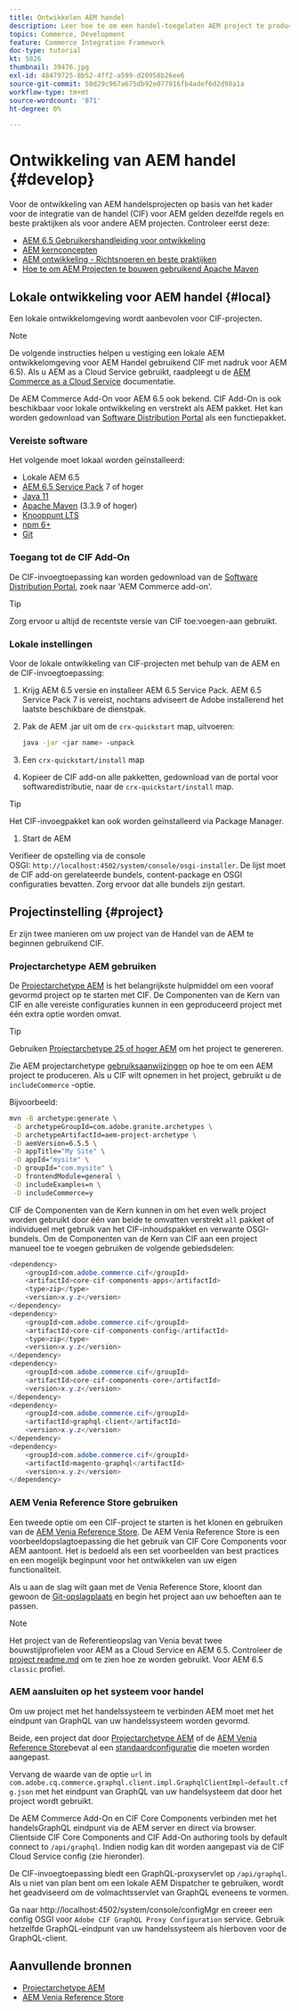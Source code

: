 ```yaml
---
title: Ontwikkelen AEM handel
description: Leer hoe te om een handel-toegelaten AEM project te produceren gebruikend het AEM projectarchetype. Leer hoe u het project bouwt en implementeert in een lokale ontwikkelomgeving.
topics: Commerce, Development
feature: Commerce Integration Framework
doc-type: tutorial
kt: 5826
thumbnail: 39476.jpg
exl-id: 48479725-8b52-4ff2-a599-d20958b26ee6
source-git-commit: 50d29c967a675db92e077916fb4adef6d2d98a1a
workflow-type: tm+mt
source-wordcount: '871'
ht-degree: 0%

---
```


# Ontwikkeling van AEM handel {#develop}

Voor de ontwikkeling van AEM handelsprojecten op basis van het kader voor de integratie van de handel (CIF) voor AEM gelden dezelfde regels en beste praktijken als voor andere AEM projecten. Controleer eerst deze:

- [AEM 6.5 Gebruikershandleiding voor ontwikkeling](/help/sites-developing/home.md)
- [AEM kernconcepten](/help/sites-developing/the-basics.md)
- [AEM ontwikkeling - Richtsnoeren en beste praktijken](/help/sites-developing/dev-guidelines-bestpractices.md)
- [Hoe te om AEM Projecten te bouwen gebruikend Apache Maven](/help/sites-developing/ht-projects-maven.md)

## Lokale ontwikkeling voor AEM handel {#local}

Een lokale ontwikkelomgeving wordt aanbevolen voor CIF-projecten.

>[!NOTE]
>
>De volgende instructies helpen u vestiging een lokale AEM ontwikkelomgeving voor AEM Handel gebruikend CIF met nadruk voor AEM 6.5). Als u AEM as a Cloud Service gebruikt, raadpleegt u de [AEM Commerce as a Cloud Service](https://experienceleague.adobe.com/docs/experience-manager-cloud-service/content-and-commerce/home.html) documentatie.

De AEM Commerce Add-On voor AEM 6.5 ook bekend. CIF Add-On is ook beschikbaar voor lokale ontwikkeling en verstrekt als AEM pakket. Het kan worden gedownload van [Software Distribution Portal](https://experience.adobe.com/#/downloads/content/software-distribution/en/aem.html) als een functiepakket.

### Vereiste software

Het volgende moet lokaal worden geïnstalleerd:

- Lokale AEM 6.5
- [AEM 6.5 Service Pack](https://experience.adobe.com/#/downloads/content/software-distribution/en/aem.html) 7 of hoger
- [Java 11](https://downloads.experiencecloud.adobe.com/content/software-distribution/en/general.html)
- [Apache Maven](https://maven.apache.org/) (3.3.9 of hoger)
- [Knooppunt LTS](https://nodejs.org/en/)
- [npm 6+](https://www.npmjs.com/)
- [Git](https://git-scm.com/)

### Toegang tot de CIF Add-On

De CIF-invoegtoepassing kan worden gedownload van de [Software Distribution Portal](https://experience.adobe.com/#/downloads/content/software-distribution/en/aem.html), zoek naar &#39;AEM Commerce add-on&#39;.

>[!TIP]
>
>Zorg ervoor u altijd de recentste versie van CIF toe:voegen-aan gebruikt.

### Lokale instellingen

Voor de lokale ontwikkeling van CIF-projecten met behulp van de AEM en de CIF-invoegtoepassing:

1. Krijg AEM 6.5 versie en installeer AEM 6.5 Service Pack. AEM 6.5 Service Pack 7 is vereist, nochtans adviseert de Adobe installerend het laatste beschikbare de dienstpak.

1. Pak de AEM .jar uit om de `crx-quickstart` map, uitvoeren:

   ```bash
   java -jar <jar name> -unpack
   ```

1. Een `crx-quickstart/install` map

1. Kopieer de CIF add-on alle pakketten, gedownload van de portal voor softwaredistributie, naar de `crx-quickstart/install` map.

>[!TIP]
>
>Het CIF-invoegpakket kan ook worden geïnstalleerd via Package Manager.

1. Start de AEM

Verifieer de opstelling via de console OSGI: `http://localhost:4502/system/console/osgi-installer`. De lijst moet de CIF add-on gerelateerde bundels, content-package en OSGI configuraties bevatten. Zorg ervoor dat alle bundels zijn gestart.

## Projectinstelling {#project}

Er zijn twee manieren om uw project van de Handel van de AEM te beginnen gebruikend CIF.

### Projectarchetype AEM gebruiken

De [Projectarchetype AEM](https://github.com/adobe/aem-project-archetype) is het belangrijkste hulpmiddel om een vooraf gevormd project op te starten met CIF. De Componenten van de Kern van CIF en alle vereiste configuraties kunnen in een geproduceerd project met één extra optie worden omvat.

>[!TIP]
>
>Gebruiken [Projectarchetype 25 of hoger AEM](https://github.com/adobe/aem-project-archetype/releases) om het project te genereren.

Zie AEM projectarchetype [gebruiksaanwijzingen](https://github.com/adobe/aem-project-archetype#usage) op hoe te om een AEM project te produceren. Als u CIF wilt opnemen in het project, gebruikt u de `includeCommerce` -optie.

Bijvoorbeeld:

```bash
mvn -B archetype:generate \
 -D archetypeGroupId=com.adobe.granite.archetypes \
 -D archetypeArtifactId=aem-project-archetype \
 -D aemVersion=6.5.5 \
 -D appTitle="My Site" \
 -D appId="mysite" \
 -D groupId="com.mysite" \
 -D frontendModule=general \
 -D includeExamples=n \
 -D includeCommerce=y
```

CIF de Componenten van de Kern kunnen in om het even welk project worden gebruikt door één van beide te omvatten verstrekt `all` pakket of individueel met gebruik van het CIF-inhoudspakket en verwante OSGI-bundels. Om de Componenten van de Kern van CIF aan een project manueel toe te voegen gebruiken de volgende gebiedsdelen:

```java
<dependency>
    <groupId>com.adobe.commerce.cif</groupId>
    <artifactId>core-cif-components-apps</artifactId>
    <type>zip</type>
    <version>x.y.z</version>
</dependency>
<dependency>
    <groupId>com.adobe.commerce.cif</groupId>
    <artifactId>core-cif-components-config</artifactId>
    <type>zip</type>
    <version>x.y.z</version>
</dependency>
<dependency>
    <groupId>com.adobe.commerce.cif</groupId>
    <artifactId>core-cif-components-core</artifactId>
    <version>x.y.z</version>
</dependency>
<dependency>
    <groupId>com.adobe.commerce.cif</groupId>
    <artifactId>graphql-client</artifactId>
    <version>x.y.z</version>
</dependency>
<dependency>
    <groupId>com.adobe.commerce.cif</groupId>
    <artifactId>magento-graphql</artifactId>
    <version>x.y.z</version>
</dependency>
```

### AEM Venia Reference Store gebruiken

Een tweede optie om een CIF-project te starten is het klonen en gebruiken van de [AEM Venia Reference Store](https://github.com/adobe/aem-cif-guides-venia). De AEM Venia Reference Store is een voorbeeldopslagtoepassing die het gebruik van CIF Core Components voor AEM aantoont. Het is bedoeld als een set voorbeelden van best practices en een mogelijk beginpunt voor het ontwikkelen van uw eigen functionaliteit.

Als u aan de slag wilt gaan met de Venia Reference Store, kloont dan gewoon de [Git-opslagplaats](https://github.com/adobe/aem-cif-guides-venia) en begin het project aan uw behoeften aan te passen.

>[!NOTE]
>
>Het project van de Referentieopslag van Venia bevat twee bouwstijlprofielen voor AEM as a Cloud Service en AEM 6.5. Controleer de [project readme.md](https://github.com/adobe/aem-cif-guides-venia/blob/main/README.md) om te zien hoe ze worden gebruikt. Voor AEM 6.5 `classic` profiel.

### AEM aansluiten op het systeem voor handel

Om uw project met het handelssysteem te verbinden AEM moet met het eindpunt van GraphQL van uw handelssysteem worden gevormd.

Beide, een project dat door [Projectarchetype AEM](https://github.com/adobe/aem-project-archetype) of de [AEM Venia Reference Store](https://github.com/adobe/aem-cif-guides-venia)bevat al een [standaardconfiguratie](https://github.com/adobe/aem-cif-guides-venia/blob/main/ui.config/src/main/content/jcr_root/apps/venia/osgiconfig/config/com.adobe.cq.commerce.graphql.client.impl.GraphqlClientImpl~default.cfg.json) die moeten worden aangepast.

Vervang de waarde van de optie `url` in `com.adobe.cq.commerce.graphql.client.impl.GraphqlClientImpl~default.cfg.json` met het eindpunt van GraphQL van uw handelsysteem dat door het project wordt gebruikt.

De AEM Commerce Add-On en CIF Core Components verbinden met het handelsGraphQL eindpunt via de AEM server en direct via browser. Clientside CIF Core Components and CIF Add-On authoring tools by default connect to `/api/graphql`. Indien nodig kan dit worden aangepast via de CIF Cloud Service config (zie hieronder).

De CIF-invoegtoepassing biedt een GraphQL-proxyservlet op `/api/graphql`. Als u niet van plan bent om een lokale AEM Dispatcher te gebruiken, wordt het geadviseerd om de volmachtsservlet van GraphQL eveneens te vormen.

Ga naar http://localhost:4502/system/console/configMgr en creeer een config OSGI voor `Adobe CIF GraphQL Proxy Configuration` service. Gebruik hetzelfde GraphQL-eindpunt van uw handelssysteem als hierboven voor de GraphQL-client.

## Aanvullende bronnen

- [Projectarchetype AEM](https://github.com/adobe/aem-project-archetype)
- [AEM Venia Reference Store](https://github.com/adobe/aem-cif-guides-venia)
